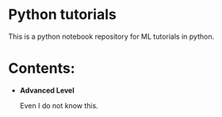 # Python tutorials

This is a python notebook repository for ML tutorials in python.

# Contents:

* **Advanced Level**

   Even I do not know this.

